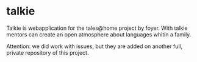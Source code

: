 # talkie

Talkie is webapplication for the tales@home project by foyer. With talkie mentors can create an open atmosphere about languages whitin a family.

Attention: we did work with issues, but they are added on another full, private repository of this project.
